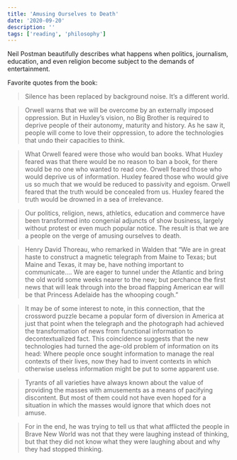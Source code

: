 ```yaml
---
title: 'Amusing Ourselves to Death'
date: '2020-09-20'
description: ''
tags: ['reading', 'philosophy']
---
```


Neil Postman beautifully describes what happens when politics, journalism, education, and even religion become subject to the demands of entertainment.

Favorite quotes from the book:

> Silence has been replaced by background noise. It’s a different world.

> Orwell warns that we will be overcome by an externally imposed oppression. But in Huxley’s vision, no Big Brother is required to deprive people of their autonomy, maturity and history. As he saw it, people will come to love their oppression, to adore the technologies that undo their capacities to think.

> What Orwell feared were those who would ban books. What Huxley feared was that there would be no reason to ban a book, for there would be no one who wanted to read one. Orwell feared those who would deprive us of information. Huxley feared those who would give us so much that we would be reduced to passivity and egoism. Orwell feared that the truth would be concealed from us. Huxley feared the truth would be drowned in a sea of irrelevance.

> Our politics, religion, news, athletics, education and commerce have been transformed into congenial adjuncts of show business, largely without protest or even much popular notice. The result is that we are a people on the verge of amusing ourselves to death.

> Henry David Thoreau, who remarked in Walden that “We are in great haste to construct a magnetic telegraph from Maine to Texas; but Maine and Texas, it may be, have nothing important to communicate.... We are eager to tunnel under the Atlantic and bring the old world some weeks nearer to the new; but perchance the first news that will leak through into the broad flapping American ear will be that Princess Adelaide has the whooping cough.”

> It may be of some interest to note, in this connection, that the crossword puzzle became a popular form of diversion in America at just that point when the telegraph and the photograph had achieved the transformation of news from functional information to decontextualized fact. This coincidence suggests that the new technologies had turned the age-old problem of information on its head: Where people once sought information to manage the real contexts of their lives, now they had to invent contexts in which otherwise useless information might be put to some apparent use.

> Tyrants of all varieties have always known about the value of providing the masses with amusements as a means of pacifying discontent. But most of them could not have even hoped for a situation in which the masses would ignore that which does not amuse.

> For in the end, he was trying to tell us that what afflicted the people in Brave New World was not that they were laughing instead of thinking, but that they did not know what they were laughing about and why they had stopped thinking.
